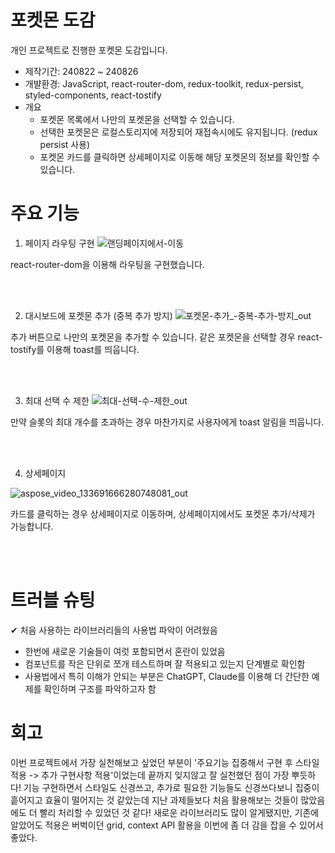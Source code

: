 # 포켓몬 도감
개인 프로젝트로 진행한 포켓몬 도감입니다.
- 제작기간: 240822 ~ 240826
- 개뱔환경: JavaScript, react-router-dom, redux-toolkit, redux-persist, styled-components, react-tostify
- 개요
  - 포켓몬 목록에서 나만의 포켓몬을 선택할 수 있습니다.
  - 선택한 포켓몬은 로컬스토리지에 저장되어 재접속시에도 유지됩니다. (redux persist 사용)
  - 포켓몬 카드를 클릭하면 상세페이지로 이동해 해당 포켓몬의 정보를 확인할 수 있습니다.
 

# 주요 기능
1. 페이지 라우팅 구현
   ![랜딩페이지에서-이동](https://github.com/user-attachments/assets/4f0193f7-8c14-4d0f-9ce8-c2d03ed16922)

react-router-dom을 이용해 라우팅을 구현했습니다.

<br/>
<br/>

2. 대시보드에 포켓몬 추가 (중복 추가 방지)
   ![포켓몬-추가_-중복-추가-방지_out](https://github.com/user-attachments/assets/27eecd21-4a2b-4325-8a97-844712d216d8)

추가 버튼으로 나만의 포켓몬을 추가할 수 있습니다.
같은 포켓몬을 선택할 경우 react-tostify를 이용해 toast를 띄웁니다.

<br/>
<br/>

3. 최대 선택 수 제한
![최대-선택-수-제한_out](https://github.com/user-attachments/assets/35deee43-e424-4ed6-b5f3-0eb52909eb49)

만약 슬롯의 최대 개수를 초과하는 경우 마찬가지로 사용자에게 toast 알림을 띄웁니다.

<br/>
<br/>

4. 상세페이지

![aspose_video_133691666280748081_out](https://github.com/user-attachments/assets/d561419c-fe43-4c81-8722-092f7020ec41)

카드를 클릭하는 경우 상세페이지로 이동하며, 상세페이지에서도 포켓몬 추가/삭제가 가능합니다.

<br/>
<br/>

# 트러블 슈팅
✔︎ 처음 사용하는 라이브러리들의 사용법 파악이 어려웠음
- 한번에 새로운 기술들이 여럿 포함되면서 혼란이 있었음
- 컴포넌트를 작은 단위로 쪼개 테스트하며 잘 적용되고 있는지 단계별로 확인함
- 사용법에서 특히 이해가 안되는 부분은 ChatGPT, Claude를 이용해 더 간단한 예제를 확인하며 구조를 파악하고자 함

# 회고
이번 프로젝트에서 가장 실천해보고 싶었던 부분이 '주요기능 집중해서 구현 후 스타일 적용 -> 추가 구현사항 적용'이었는데 끝까지 잊지않고 잘 실천했던 점이 가장 뿌듯하다!
기능 구현하면서 스타일도 신경쓰고, 추가로 필요한 기능들도 신경쓰다보니 집중이 흩어지고 효율이 떨어지는 것 같았는데 지난 과제들보다 처음 활용해보는 것들이 많았음에도 더 빨리 처리할 수 있었던 것 같다!
새로운 라이브러리도 많이 알게됐지만, 기존에 알았어도 적용은 버벅이던 grid, context API 활용을 이번에 좀 더 감을 잡을 수 있어서 좋았다.
